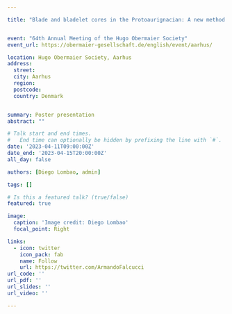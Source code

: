 ```yaml
---

title: "Blade and bladelet cores in the Protoaurignacian: A new method for measuring reduction intwnsity"


event: "64th Annual Meeting of the Hugo Obermaier Society"
event_url: https://obermaier-gesellschaft.de/english/event/aarhus/

location: Hugo Obermaier Society, Aarhus
address:
  street:
  city: Aarhus
  region:
  postcode:
  country: Denmark


summary: Poster presentation
abstract: ""

# Talk start and end times.
#   End time can optionally be hidden by prefixing the line with `#`.
date: '2023-04-11T09:00:00Z'
date_end: '2023-04-15T20:00:00Z'
all_day: false

authors: [Diego Lombao, admin]

tags: []

# Is this a featured talk? (true/false)
featured: true

image:
  caption: 'Image credit: Diego Lombao'
  focal_point: Right

links:
  - icon: twitter
    icon_pack: fab
    name: Follow
    url: https://twitter.com/ArmandoFalcucci
url_code: ''
url_pdf: ''
url_slides: ''
url_video: ''

---
```


